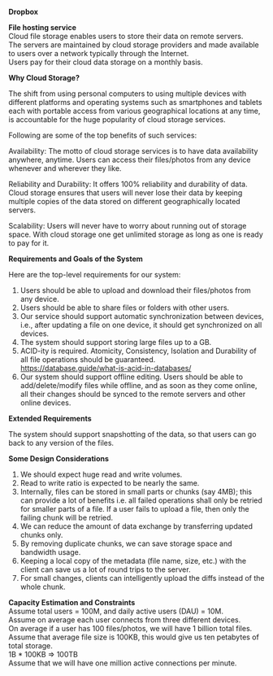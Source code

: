 <b>Dropbox</b><br>

<b>File hosting service</b><br>
Cloud file storage enables users to store their data on remote servers. <br>
The servers are maintained by cloud storage providers and made available to users over a network typically through the Internet. <br>
Users pay for their cloud data storage on a monthly basis.<br>

<b>Why Cloud Storage?</b><br>

The shift from using personal computers to using multiple devices with different platforms and operating systems such as smartphones and tablets each with portable access from various geographical locations at any time, is accountable for the huge popularity of cloud storage services. 

Following are some of the top benefits of such services:

Availability: The motto of cloud storage services is to have data availability anywhere, anytime. Users can access their files/photos from any device whenever and wherever they like.

Reliability and Durability: It offers 100% reliability and durability of data. Cloud storage ensures that users will never lose their data by keeping multiple copies of the data stored on different geographically located servers.

Scalability: Users will never have to worry about running out of storage space. With cloud storage one get unlimited storage as long as one is ready to pay for it.

<b>Requirements and Goals of the System</b><br>

Here are the top-level requirements for our system:<br>

1. Users should be able to upload and download their files/photos from any device.<br>
2. Users should be able to share files or folders with other users.<br>
3. Our service should support automatic synchronization between devices, i.e., after updating a file on one device, it should get synchronized on all devices.<br>
4. The system should support storing large files up to a GB.<br>
5. ACID-ity is required. Atomicity, Consistency, Isolation and Durability of all file operations should be guaranteed.<br> https://database.guide/what-is-acid-in-databases/ <br>
6. Our system should support offline editing. Users should be able to add/delete/modify files while offline, and as soon as they come online, all their changes should be synced to the remote servers and other online devices.<br>

<b>Extended Requirements</b><br>

The system should support snapshotting of the data, so that users can go back to any version of the files.

<b>Some Design Considerations</b><br>

1. We should expect huge read and write volumes.
2. Read to write ratio is expected to be nearly the same.
3. Internally, files can be stored in small parts or chunks (say 4MB); this can provide a lot of benefits i.e. all failed operations shall only be retried for smaller parts of a file. If a user fails to upload a file, then only the failing chunk will be retried.
4. We can reduce the amount of data exchange by transferring updated chunks only.
5. By removing duplicate chunks, we can save storage space and bandwidth usage.
6. Keeping a local copy of the metadata (file name, size, etc.) with the client can save us a lot of round trips to the server.
7. For small changes, clients can intelligently upload the diffs instead of the whole chunk.

<b>Capacity Estimation and Constraints</b><br>
Assume total users = 100M, and daily active users (DAU) = 10M.<br>
Assume on average each user connects from three different devices.<br>
On average if a user has 100 files/photos, we will have 1 billion total files.<br>
Assume that average file size is 100KB, this would give us ten petabytes of total storage.<br>
1B * 100KB => 100TB<br>
Assume that we will have one million active connections per minute.<br>
